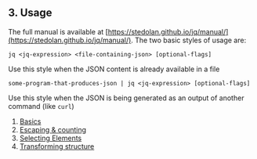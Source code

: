 ## 3. Usage

The full manual is available at [https://stedolan.github.io/jq/manual/](https://stedolan.github.io/jq/manual/). The two basic styles of usage are:

```jq <jq-expression> <file-containing-json> [optional-flags]```

Use this style when the JSON content is already available in a file

```some-program-that-produces-json | jq <jq-expression> [optional-flags]```

Use this style when the JSON is being generated as an output of another command (like `curl`) 


1. [Basics](basics.md)
2. [Escaping & counting](escaping-counting.md)
3. [Selecting Elements](selecting.md)
4. [Transforming structure](transforming.md)
